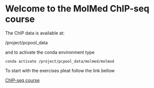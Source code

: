 # Welcome to the MolMed ChIP-seq course

The ChIP data is available at:

/project/pcpool_data

and to activate the conda environment 
type

`conda activate /project/pcpool_data/molmed/molmod`


To start with the exercises pleat follow the link bellow

[ChIP-seq course](https://alexpmagalhaes.github.io/ChIPseq_course/)